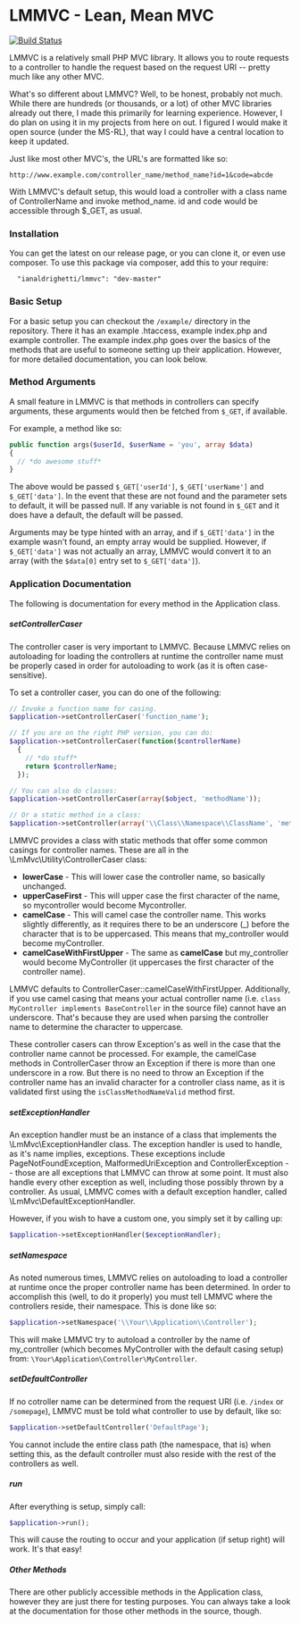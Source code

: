 # LMMVC - Lean, Mean MVC

[![Build Status](https://travis-ci.org/ianaldrighetti/lmmvc.svg?branch=master)](https://travis-ci.org/ianaldrighetti/lmmvc)


LMMVC is a relatively small PHP MVC library. It allows you to route requests to a controller to handle the request based on the request URI -- pretty much like any other MVC. 

What's so different about LMMVC? Well, to be honest, probably not much. While there are hundreds (or thousands, or a lot) of other MVC libraries already out there, I made this primarily for learning experience. However, I do plan on using it in my projects from here on out. I figured I would make it open source (under the MS-RL), that way I could have a central location to keep it updated.

Just like most other MVC's, the URL's are formatted like so:
```
http://www.example.com/controller_name/method_name?id=1&code=abcde
```

With LMMVC's default setup, this would load a controller with a class name of ControllerName and invoke method_name. id and code would be accessible through $_GET, as usual.

### Installation
You can get the latest on our release page, or you can clone it, or even use composer. To use this package via composer, add this to your require:

```
  "ianaldrighetti/lmmvc": "dev-master"
```

### Basic Setup
For a basic setup you can checkout the ```/example/``` directory in the repository. There it has an example .htaccess, example index.php and example controller. The example index.php goes over the basics of the methods that are useful to someone setting up their application. However, for more detailed documentation, you can look below.

### Method Arguments
A small feature in LMMVC is that methods in controllers can specify arguments, these arguments would then be fetched from ```$_GET```, if available.

For example, a method like so:
```php
public function args($userId, $userName = 'you', array $data)
{
  // *do awesome stuff*
}
```

The above would be passed ```$_GET['userId']```, ```$_GET['userName']``` and ```$_GET['data']```. In the event that these are not found and the parameter sets to default, it will be passed null. If any variable is not found in ```$_GET``` and it does have a default, the default will be passed.

Arguments may be type hinted with an array, and if ```$_GET['data']``` in the example wasn't found, an empty array would be supplied. However, if ```$_GET['data']``` was not actually an array, LMMVC would convert it to an array (with the ```$data[0]``` entry set to ```$_GET['data']```).

### Application Documentation
The following is documentation for every method in the Application class.

##### setControllerCaser

The controller caser is very important to LMMVC. Because LMMVC relies on autoloading for loading the controllers at runtime the controller name must be properly cased in order for autoloading to work (as it is often case-sensitive).

To set a controller caser, you can do one of the following:
```php
// Invoke a function name for casing.
$application->setControllerCaser('function_name');

// If you are on the right PHP version, you can do:
$application->setControllerCaser(function($controllerName)
  {
    // *do stuff*
    return $controllerName;
  });

// You can also do classes:
$application->setControllerCaser(array($object, 'methodName'));

// Or a static method in a class:
$application->setController(array('\\Class\\Namespace\\ClassName', 'methodName'));
```

LMMVC provides a class with static methods that offer some common casings for controller names. These are all in the \LmMvc\Utility\ControllerCaser class:
  - **lowerCase** - This will lower case the controller name, so basically unchanged.
  - **upperCaseFirst** - This will upper case the first character of the name, so mycontroller would become Mycontroller.
  - **camelCase** - This will camel case the controller name. This works slightly differently, as it requires there to be an underscore (_) before the character that is to be uppercased. This means that my_controller would become myController.
  - **camelCaseWithFirstUpper** - The same as **camelCase** but my_controller would become MyController (it uppercases the first character of the controller name).

LMMVC defaults to ControllerCaser::camelCaseWithFirstUpper. Additionally, if you use camel casing that means your actual controller name (i.e. ```class MyController implements BaseController``` in the source file) cannot have an underscore. That's because they are used when parsing the controller name to determine the character to uppercase.

These controller casers can throw Exception's as well in the case that the controller name cannot be processed. For example, the camelCase methods in ControllerCaser throw an Exception if there is more than one underscore in a row. But there is no need to throw an Exception if the controller name has an invalid character for a controller class name, as it is validated first using the ```isClassMethodNameValid``` method first.

##### setExceptionHandler

An exception handler must be an instance of a class that implements the \LmMvc\ExceptionHandler class. The exception handler is used to handle, as it's name implies, exceptions. These exceptions include PageNotFoundException, MalformedUriException and ControllerException -- those are all exceptions that LMMVC can throw at some point. It must also handle every other exception as well, including those possibly thrown by a controller. As usual, LMMVC comes with a default exception handler, called \LmMvc\DefaultExceptionHandler.

However, if you wish to have a custom one, you simply set it by calling up:
```php
$application->setExceptionHandler($exceptionHandler);
```

##### setNamespace

As noted numerous times, LMMVC relies on autoloading to load a controller at runtime once the proper controller name has been determined. In order to accomplish this (well, to do it properly) you must tell LMMVC where the controllers reside, their namespace. This is done like so:
```php
$application->setNamespace('\\Your\\Application\\Controller');
```

This will make LMMVC try to autoload a controller by the name of my_controller (which becomes MyController with the default casing setup) from: ```\Your\Application\Controller\MyController```.

##### setDefaultController

If no cotroller name can be determined from the request URI (i.e. ```/index``` or ```/somepage```), LMMVC must be told what controller to use by default, like so:
```php
$application->setDefaultController('DefaultPage');
```

You cannot include the entire class path (the namespace, that is) when setting this, as the default controller must also reside with the rest of the controllers as well.

##### run

After everything is setup, simply call:
```php
$application->run();
```

This will cause the routing to occur and your application (if setup right) will work. It's that easy!

##### Other Methods
There are other publicly accessible methods in the Application class, however they are just there for testing purposes. You can always take a look at the documentation for those other methods in the source, though.
